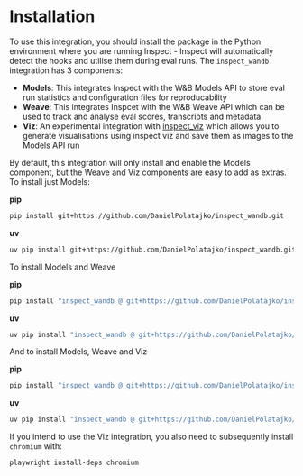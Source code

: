 # Installation

To use this integration, you should install the package in the Python environment where you are running Inspect - Inspect will automatically detect the hooks and utilise them during eval runs. The `inspect_wandb` integration has 3 components:

- __Models__: This integrates Inspect with the W&B Models API to store eval run statistics and configuration files for reproducability
- __Weave__: This integrates Inspcet with the W&B Weave API which can be used to track and analyse eval scores, transcripts and metadata
- __Viz__: An experimental integration with [inspect_viz](https://github.com/meridianlabs-ai/inspect_viz) which allows you to generate visualisations using inspect viz and save them as images to the Models API run

By default, this integration will only install and enable the Models component, but the Weave and Viz components are easy to add as extras. To install just Models:

__pip__
```bash
pip install git+https://github.com/DanielPolatajko/inspect_wandb.git
```

__uv__
```bash
uv pip install git+https://github.com/DanielPolatajko/inspect_wandb.git
```

To install Models and Weave

__pip__
```bash
pip install "inspect_wandb @ git+https://github.com/DanielPolatajko/inspect_wandb.git#[weave]"
```

__uv__
```bash
uv pip install "inspect_wandb @ git+https://github.com/DanielPolatajko/inspect_wandb.git#[weave]"
```

And to install Models, Weave and Viz

__pip__
```bash
pip install "inspect_wandb @ git+https://github.com/DanielPolatajko/inspect_wandb.git#[weave,viz]"
```

__uv__
```bash
uv pip install "inspect_wandb @ git+https://github.com/DanielPolatajko/inspect_wandb.git#[weave,viz]"
```

If you intend to use the Viz integration, you also need to subsequently install `chromium` with:

```bash
playwright install-deps chromium
```